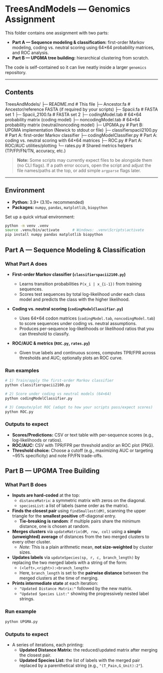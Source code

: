 # TreesAndModels — Genomics Assignment

This folder contains one assignment with two parts:

- **Part A — Sequence modeling & classification:** first-order Markov modeling, coding vs. neutral scoring using 64×64 probability matrices, and ROC analysis.
- **Part B — UPGMA tree building:** hierarchical clustering from scratch.

The code is self-contained so it can live neatly inside a larger `genomics` repository.

---

## Contents

TreesAndModels/
├─ README.md # This file
├─ Ancestor.fa # Ancestor/reference FASTA (if required by your scripts)
├─ Spacii.fa # FASTA set 1
├─ Spacii_2100.fa # FASTA set 2
├─ codingModel.tab # 64×64 probability matrix (coding model)
├─ noncodingModel.tab # 64×64 probability matrix (neutral/noncoding model)
├─ UPGMA.py # Part B: UPGMA implementation (Newick to stdout or file)
├─ classifierspacii2100.py # Part A: first-order Markov classifier
├─ codingModelClassifier.py # Part A: coding vs. neutral scoring with 64×64 matrices
├─ ROC.py # Part A: ROC/AUC utilities/plotting
└─ rates.py # Shared metrics helpers (TP/FP/FN/TN, accuracy, etc.)

> **Note:** Some scripts may currently expect files to be alongside them (no CLI flags). If a path error occurs, open the script and adjust the file names/paths at the top, or add simple `argparse` flags later.

---

## Environment

- **Python:** 3.9+ (3.10+ recommended)
- **Packages:** `numpy`, `pandas`, `matplotlib`, `biopython`

Set up a quick virtual environment:

```bash
python -m venv .venv
source .venv/bin/activate      # Windows: .venv\Scripts\activate
pip install numpy pandas matplotlib biopython
```

## Part A — Sequence Modeling & Classification

### What Part A does

- **First-order Markov classifier (`classifierspacii2100.py`)**
  - Learns transition probabilities `P(x_i | x_{i-1})` from training sequences.
  - Scores test sequences by total log-likelihood under each class model and predicts the class with the higher likelihood.

- **Coding vs. neutral scoring (`codingModelClassifier.py`)**
  - Uses 64×64 codon matrices (`codingModel.tab`, `noncodingModel.tab`) to score sequences under coding vs. neutral assumptions.
  - Produces per-sequence log-likelihoods or likelihood ratios that you can threshold to classify.

- **ROC/AUC & metrics (`ROC.py`, `rates.py`)**
  - Given true labels and continuous scores, computes TPR/FPR across thresholds and AUC; optionally plots an ROC curve.

### Run examples

```bash
# 1) Train/apply the first-order Markov classifier
python classifierspacii2100.py

# 2) Score under coding vs neutral models (64×64)
python codingModelClassifier.py

# 3) Compute/plot ROC (adapt to how your scripts pass/expect scores)
python ROC.py
```

### Outputs to expect

- **Scores/Predictions:** CSV or text table with per-sequence scores (e.g., log-likelihoods or ratios).
- **ROC/AUC:** CSV with TPR/FPR per threshold and/or an ROC plot (PNG).
- **Threshold choice:** Choose a cutoff (e.g., maximizing AUC or targeting ~95% specificity) and note FP/FN trade-offs.

## Part B — UPGMA Tree Building

### What Part B does

- **Inputs are hard-coded** at the top:
  - `distanceMatrix`: a symmetric matrix with zeros on the diagonal.
  - `speciesList`: a list of labels (same order as the matrix).
- **Finds the closest pair** using `findSmallest(dM)`, scanning the upper triangle for the **smallest positive** off-diagonal entry.
  - **Tie-breaking is random**: if multiple pairs share the minimum distance, one is chosen at random.
- **Merges clusters** via `updateMatrix(dM, row, col)` using a **simple (unweighted) average** of distances from the two merged clusters to every other cluster.
  - *Note:* This is a plain arithmetic mean, **not size-weighted** by cluster sizes.
- **Updates labels** via `updateSpecies(sp, r, c, branch_length)` by replacing the two merged labels with a string of the form:
  - `(<left>,<right>):<branch_length>`
  - Here, `branch_length` is set to the **pairwise distance** between the merged clusters at the time of merging.
- **Prints intermediate state** at each iteration:
  - `"Updated Distance Matrix:"` followed by the new matrix.
  - `"Updated Species List:"` showing the progressively nested label strings.


### Run example

```bash
python UPGMA.py
```

### Outputs to expect

- A series of iterations, each printing:
  - **Updated Distance Matrix:** the reduced/updated matrix after merging the closest pair.
  - **Updated Species List:** the list of labels with the merged pair replaced by a parenthetical string (e.g., `"(T_Pain,G_Unit):2"`).
